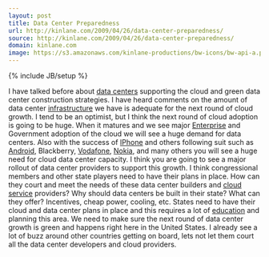 ```yaml
---
layout: post
title: Data Center Preparedness
url: http://kinlane.com/2009/04/26/data-center-preparedness/
source: http://kinlane.com/2009/04/26/data-center-preparedness/
domain: kinlane.com
image: https://s3.amazonaws.com/kinlane-productions/bw-icons/bw-api-a.png
---
```

{% include JB/setup %}

<p>
     I have talked before about <a class="zem_slink" title="Data center" rel="wikipedia" href="http://en.wikipedia.org/wiki/Data_center">data centers</a> supporting the cloud and green data center construction strategies. I have heard comments on the amount of data center <a class="zem_slink" title="Infrastructure" rel="wikipedia" href="http://en.wikipedia.org/wiki/Infrastructure">infrastructure</a> we have is adequate for the next round of cloud growth. I tend to be an optimist, but I think the next round of cloud adoption is going to be huge. When it matures and we see major <a class="zem_slink" title="Starship Enterprise" rel="wikipedia" href="http://en.wikipedia.org/wiki/Starship_Enterprise">Enterprise</a> and Government adoption of the cloud we will see a huge demand for data centers. Also with the success of <a class="zem_slink" title="IPhone OS" rel="homepage" href="http://developer.apple.com/iphone/">IPhone</a> and others following suit such as <a class="zem_slink" title="Android" rel="homepage" href="http://code.google.com/android/">Android</a>, Blackberry, <a class="zem_slink" title="Vodafone" rel="homepage" href="http://www.vodafone.com/">Vodafone</a>, <a class="zem_slink" title="Nokia" rel="homepage" href="http://nokia.com">Nokia</a>, and many others you will see a huge need for cloud data center capacity. I think you are going to see a major rollout of data center providers to support this growth. I think congressional members and other state players need to have their plans in place. How can they court and meet the needs of these data center builders and <a class="zem_slink" title="Cloud Computing" rel="wikinvest" href="http://www.wikinvest.com/concept/Cloud_Computing">cloud service</a> providers? Why should data centers be built in their state? What can they offer? Incentives, cheap power, cooling, etc. States need to have their cloud and data center plans in place and this requires a lot of <a class="zem_slink" title="Education" rel="wikipedia" href="http://en.wikipedia.org/wiki/Education">education</a> and planning this area. We need to make sure the next round of data center growth is green and happens right here in the United States. I already see a lot of buzz around other countries getting on board, lets not let them court all the data center developers and cloud providers.
</p>